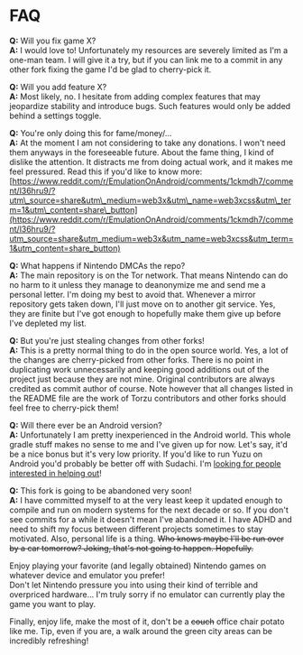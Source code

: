 # FAQ

**Q:** Will you fix game X?<br/>
**A:** I would love to! Unfortunately my resources are severely limited as I'm a one-man team. I will give it a try, but if you can link me to a commit in any other fork fixing the game I'd be glad to cherry-pick it.

**Q:** Will you add feature X?<br/>
**A:** Most likely, no. I hesitate from adding complex features that may jeopardize stability and introduce bugs. Such features would only be added behind a settings toggle.

**Q:** You're only doing this for fame/money/...<br/>
**A:** At the moment I am not considering to take any donations. I won't need them anyways in the foreseeable future.
About the fame thing, I kind of dislike the attention. It distracts me from doing actual work, and it makes me feel pressured. Read this if you'd like to know more: [https://www.reddit.com/r/EmulationOnAndroid/comments/1ckmdh7/comment/l36hru9/?utm\_source=share&utm\_medium=web3x&utm\_name=web3xcss&utm\_term=1&utm\_content=share\_button](https://www.reddit.com/r/EmulationOnAndroid/comments/1ckmdh7/comment/l36hru9/?utm_source=share&utm_medium=web3x&utm_name=web3xcss&utm_term=1&utm_content=share_button)

**Q:** What happens if Nintendo DMCAs the repo?<br/>
**A:** The main repository is on the Tor network. That means Nintendo can do no harm to it unless they manage to deanonymize me and send me a personal letter. I'm doing my best to avoid that.
Whenever a mirror repository gets taken down, I'll just move on to another git service. Yes, they are finite but I've got enough to hopefully make them give up before I've depleted my list.

**Q:** But you're just stealing changes from other forks!<br/>
**A:** This is a pretty normal thing to do in the open source world. Yes, a lot of the changes are cherry-picked from other forks. There is no point in duplicating work unnecessarily and keeping good additions out of the project just because they are not mine. Original contributors are always credited as commit author of course.
Note however that all changes listed in the README file are the work of Torzu contributors and other forks should feel free to cherry-pick them!

**Q:** Will there ever be an Android version?<br/>
**A:** Unfortunately I am pretty inexperienced in the Android world. This whole gradle stuff makes no sense to me and I've given up for now.
Let's say, it'd be a nice bonus but it's very low priority. If you'd like to run Yuzu on Android you'd probably be better off with Sudachi. I'm [looking for people interested in helping out](http://vub63vv26q6v27xzv2dtcd25xumubshogm67yrpaz2rculqxs7jlfqad.onion/torzu-emu/torzu/issues/20)!

**Q:** This fork is going to be abandoned very soon!<br/>
**A:** I have committed myself to at the very least keep it updated enough to compile and run on modern systems for the next decade or so. If you don't see commits for a while it doesn't mean I've abandoned it.
I have ADHD and need to shift my focus between different projects sometimes to stay motivated. Also, personal life is a thing. ~~Who knows maybe I'll be run over by a car tomorrow? Joking, that's not going to happen. Hopefully.~~

Enjoy playing your favorite (and legally obtained) Nintendo games on whatever device and emulator you prefer!<br/>
Don't let Nintendo pressure you into using their kind of terrible and overpriced hardware... I'm truly sorry if no emulator can currently play the game you want to play.

Finally, enjoy life, make the most of it, don't be a ~~couch~~ office chair potato like me. Tip, even if you are, a walk around the green city areas can be incredibly refreshing!
